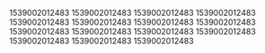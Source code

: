 1539002012483
1539002012483
1539002012483
1539002012483
1539002012483
1539002012483
1539002012483
1539002012483
1539002012483
1539002012483
1539002012483
1539002012483
1539002012483
1539002012483
1539002012483